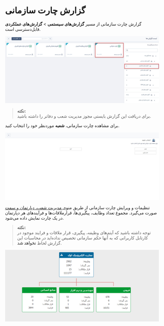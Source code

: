 # گزارش‌ چارت سازمانی
 گزارش چارت سازمانی از مسیر **گزارش‌های سیستمی** > **گزارش‌های عملکردی** قابل‌دسترسی است.

 ![چارت سازمانی](./Images/organizatioal-chart.jpg)

> **نکته:** <br>برای دریافت این گزارش بایستی مجوز مدیریت شعب و دفاتر را داشته باشید.

 برای مشاهده چارت سازمانی، **شعبه** موردنظر خود را انتخاب کنید.

 ![انتخاب شعبه](./Images/select-branch.jpg)

 تنظیمات و ویرایش چارت سازمانی از طریق منوی[ مدیریت شعب، دپارتمان و سمت](https://github.com/1stco/PayamGostarDocs/blob/master/help2.5.4/Basic-Information/branches-department/branches-department.md) صورت می‌گیرد. مجموع تعداد وظایف، پیگیری‌ها،
 قرارملاقات‌ها و فرآیندهای هر دپارتمان‌ در یک چارت نمایش داده می‌شود.

> **نکته:** <br> توجه داشته باشید که آیتم‌های وظیفه، پیگیری، قرار ملاقات و فرایند موجود در کارتابل کاربرانی که به آنها حکم سازمانی تخصیص نداده‌اید در محاسبات این گزارش لحاظ **نخواهد شد**.

![گزارش چارت سازمانی](./Images/organizational-chart-report.png)
